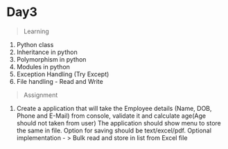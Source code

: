 # Day3

> Learning

1) Python class
2) Inheritance in python
3) Polymorphism in python
4) Modules in python
5) Exception Handling (Try Except)
6) File handling - Read and Write


> Assignment

1) Create a application that will take the Employee details
(Name, DOB, Phone and E-Mail) from console, validate it and calculate age(Age should not taken from user)
   The application should show menu to store the same in file. Option for saving should be text/excel/pdf. 
   Optional implementation - > Bulk read and store in list from Excel file
